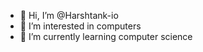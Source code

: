 - 👋 Hi, I’m @Harshtank-io
- 👀 I’m interested in computers
- 🌱 I’m currently learning computer science

<!---
Harshtank-io/Harshtank-io is a ✨ special ✨ repository because its `README.md` (this file) appears on your GitHub profile.
You can click the Preview link to take a look at your changes.
--->
